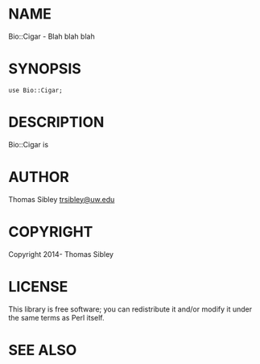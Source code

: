 # NAME

Bio::Cigar - Blah blah blah

# SYNOPSIS

    use Bio::Cigar;

# DESCRIPTION

Bio::Cigar is

# AUTHOR

Thomas Sibley <trsibley@uw.edu>

# COPYRIGHT

Copyright 2014- Thomas Sibley

# LICENSE

This library is free software; you can redistribute it and/or modify
it under the same terms as Perl itself.

# SEE ALSO
